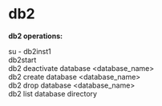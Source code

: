 # db2


**db2 operations:**

su - db2inst1 <br>
db2start <br>
db2 deactivate database <database_name> <br>
db2 create database <database_name> <br>
db2 drop database <database_name> <br>
db2 list database directory <br>
